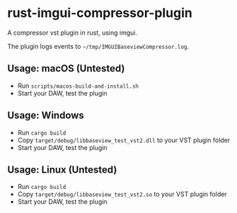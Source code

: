 # rust-imgui-compressor-plugin
A compressor vst plugin in rust, using imgui.

The plugin logs events to `~/tmp/IMGUIBaseviewCompressor.log`.

## Usage: macOS (Untested)

- Run `scripts/macos-build-and-install.sh`
- Start your DAW, test the plugin

## Usage: Windows

- Run `cargo build`
- Copy `target/debug/libbaseview_test_vst2.dll` to your VST plugin folder
- Start your DAW, test the plugin

## Usage: Linux (Untested)

- Run `cargo build`
- Copy `target/debug/libbaseview_test_vst2.so` to your VST plugin folder
- Start your DAW, test the plugin

